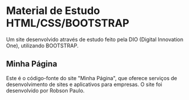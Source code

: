 
# Material de Estudo HTML/CSS/BOOTSTRAP

Um site desenvolvido através de estudo feito pela DIO (Digital Innovation One), utilizando BOOTSTRAP.


## Minha Página

Este é o código-fonte do site "Minha Página", que oferece serviços de desenvolvimento de sites e aplicativos para empresas. O site foi desenvolvido por Robson Paulo.
